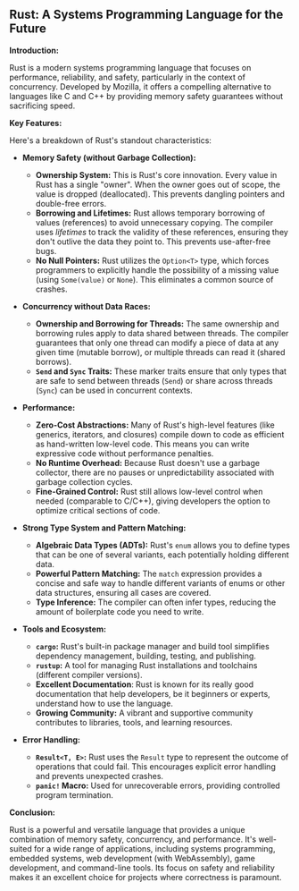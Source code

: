 ## Rust: A Systems Programming Language for the Future

**Introduction:**

Rust is a modern systems programming language that focuses on performance, reliability, and safety, particularly in the context of concurrency. Developed by Mozilla, it offers a compelling alternative to languages like C and C++ by providing memory safety guarantees without sacrificing speed.

**Key Features:**

Here's a breakdown of Rust's standout characteristics:

*   **Memory Safety (without Garbage Collection):**
    *   **Ownership System:** This is Rust's core innovation.  Every value in Rust has a single "owner".  When the owner goes out of scope, the value is dropped (deallocated).  This prevents dangling pointers and double-free errors.
    *   **Borrowing and Lifetimes:**  Rust allows temporary borrowing of values (references) to avoid unnecessary copying. The compiler uses *lifetimes* to track the validity of these references, ensuring they don't outlive the data they point to.  This prevents use-after-free bugs.
    *   **No Null Pointers:** Rust utilizes the `Option<T>` type, which forces programmers to explicitly handle the possibility of a missing value (using `Some(value)` or `None`). This eliminates a common source of crashes.

*   **Concurrency without Data Races:**
    *   **Ownership and Borrowing for Threads:** The same ownership and borrowing rules apply to data shared between threads.  The compiler guarantees that only one thread can modify a piece of data at any given time (mutable borrow), or multiple threads can read it (shared borrows).
    *   **`Send` and `Sync` Traits:** These marker traits ensure that only types that are safe to send between threads (`Send`) or share across threads (`Sync`) can be used in concurrent contexts.

*   **Performance:**
    *   **Zero-Cost Abstractions:** Many of Rust's high-level features (like generics, iterators, and closures) compile down to code as efficient as hand-written low-level code.  This means you can write expressive code without performance penalties.
    *   **No Runtime Overhead:**  Because Rust doesn't use a garbage collector, there are no pauses or unpredictability associated with garbage collection cycles.
    *   **Fine-Grained Control:** Rust still allows low-level control when needed (comparable to C/C++), giving developers the option to optimize critical sections of code.

*   **Strong Type System and Pattern Matching:**
    *   **Algebraic Data Types (ADTs):** Rust's `enum` allows you to define types that can be one of several variants, each potentially holding different data.
    *   **Powerful Pattern Matching:** The `match` expression provides a concise and safe way to handle different variants of enums or other data structures, ensuring all cases are covered.
    *   **Type Inference:**  The compiler can often infer types, reducing the amount of boilerplate code you need to write.

*   **Tools and Ecosystem:**
    *   **`cargo`:** Rust's built-in package manager and build tool simplifies dependency management, building, testing, and publishing.
    *   **`rustup`:**  A tool for managing Rust installations and toolchains (different compiler versions).
    *    **Excellent Documentation**: Rust is known for its really good documentation that help developers, be it beginners or experts, understand how to use the language.
    *   **Growing Community:** A vibrant and supportive community contributes to libraries, tools, and learning resources.

*   **Error Handling:**
    *   **`Result<T, E>`:**  Rust uses the `Result` type to represent the outcome of operations that could fail.  This encourages explicit error handling and prevents unexpected crashes.
    *   **`panic!` Macro:** Used for unrecoverable errors, providing controlled program termination.

**Conclusion:**

Rust is a powerful and versatile language that provides a unique combination of memory safety, concurrency, and performance. It's well-suited for a wide range of applications, including systems programming, embedded systems, web development (with WebAssembly), game development, and command-line tools.  Its focus on safety and reliability makes it an excellent choice for projects where correctness is paramount.

